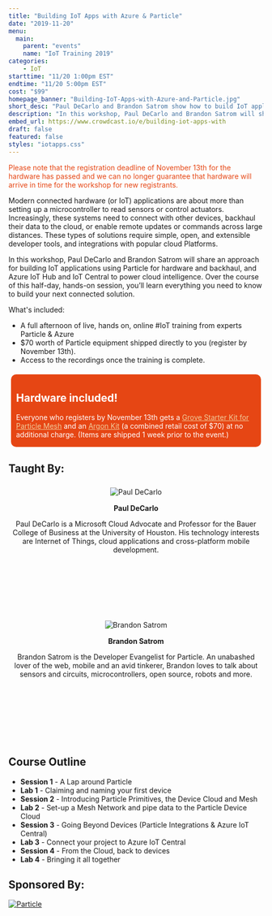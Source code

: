 ```yaml
---
title: "Building IoT Apps with Azure & Particle"
date: "2019-11-20"
menu:
  main:
    parent: "events"
    name: "IoT Training 2019"
categories:
    - IoT
starttime: "11/20 1:00pm EST"
endtime: "11/20 5:00pm EST"
cost: "$99"
homepage_banner: "Building-IoT-Apps-with-Azure-and-Particle.jpg"
short_desc: "Paul DeCarlo and Brandon Satrom show how to build IoT applications using Particle devices and Azure IoT Hub and IoT Central for cloud intelligence."
description: "In this workshop, Paul DeCarlo and Brandon Satrom will share one approach for building IoT applications: using Particle for hardware and backhaul, and Azure IoT Hub and IoT Central to power cloud intelligence."
embed_url: https://www.crowdcast.io/e/building-iot-apps-with
draft: false
featured: false
styles: "iotapps.css"
---
```


<style>
.speaker {
    text-align: center;
    margin: 25px 0 0 0;
}
.speaker h4 {
    margin-top: 15px;
    margin-bottom: 5px;
}
.speaker p {
    margin-bottom: 5px;
    text-transform: none;
}
.speaker img:hover {
    opacity: .7;
}
.speaker .speaker-bio {
    min-height: 125px;
}
.social-block {
    list-style-type: none;
    padding: 0;
}
.social-block li {
    display: inline-block;
}
.social-block li a {
    display: inline-block;
    height: 32px;
    width: 32px;
    color: #4e4e4e;
}
.social-block li a i {
    font-size: 1.5em;
}
.social-block li a:hover, .social-block li a:focus {
    color: #000;
}
</style>

<span style="color:#e64614;">Please note that the registration deadline of November 13th for the hardware has passed and we can no longer guarantee that hardware will arrive in time for the workshop for new registrants.</span>

Modern connected hardware (or IoT) applications are about more than setting up a microcontroller to read sensors or control actuators. Increasingly, these systems need to connect with other devices, backhaul their data to the cloud, or enable remote updates or commands across large distances. These types of solutions require simple, open, and extensible developer tools, and integrations with popular cloud Platforms.

In this workshop, Paul DeCarlo and Brandon Satrom will share an approach for building IoT applications using Particle for hardware and backhaul, and Azure IoT Hub and IoT Central to power cloud intelligence. Over the course of this half-day, hands-on session, you’ll learn everything you need to know to build your next connected solution.

What's included:

* A full afternoon of live, hands on, online #IoT training from experts Particle & Azure
* $70 worth of Particle equipment shipped directly to you (register by November 13th).
* Access to the recordings once the training is complete.

<div style="background-color: #e64614; color: #FFF; margin: 20px 5px 5px 5px; padding: 5px 10px 2px 10px;border-radius: 10px;">

<h2 style="color: #FFF;">Hardware included!</h2>

<p>Everyone who registers by November 13th gets a <a href="https://store.particle.io/products/grove-starter-kit" style="color: #f0cc9b; text-decoration:underline;">Grove Starter Kit for Particle Mesh</a> and an <a href="https://store.particle.io/collections/wifi/products/argon-kit" style="color: #f0cc9b; text-decoration:underline;">Argon Kit</a> (a combined retail cost of $70) at no additional charge. (Items are shipped 1 week prior to the event.)</p>

</div>

## Taught By:

<section class="section speakers" style="margin-bottom: 0px;">
    <div class="container">
      <div class="row">
            <div class="col-md-6 col-sm-6">
                <div class="speaker">
                    <figure>
                        <img alt="Paul DeCarlo" class="img-responsive center-block" src="/img/speakers/pauldecarlo.png">
                    </figure>
                    <h4>Paul DeCarlo</h4>
                    <div class="speaker-bio"><p>Paul DeCarlo is a Microsoft Cloud Advocate and Professor for the Bauer College of Business at the University of Houston. His technology interests are Internet of Things, cloud applications and cross-platform mobile development.</p></div>
                    <ul class="social-block">
                        <li><a class="social social-twitter" href="https://twitter.com/pjdecarlo" target="_blank" aria-label="twitter" style="float:left;"><i class="ui-twitter"></i></a></li>
                        <li><a class="social social-github" href="https://github.com/toolboc" target="_blank" aria-label="github" style="float:left;"><i class="ui-github"></i></a></li>
                    </ul>
                </div>
            </div>
            <div class="col-md-6 col-sm-6">
                <div class="speaker">
                    <figure>
                        <img alt="Brandon Satrom" class="img-responsive center-block" src="/img/speakers/brandonsatrom.jpg">
                    </figure>
                    <h4>Brandon Satrom</h4>
                    <div class="speaker-bio"><p>
Brandon Satrom is the Developer Evangelist for Particle. An unabashed lover of the web, mobile and an avid tinkerer, Brandon loves to talk about sensors and circuits, microcontrollers, open source, robots and more.</p></div>
                    <ul class="social-block">
                        <li><a class="social social-twitter" href="https://twitter.com/BrandonSatrom" target="_blank" aria-label="twitter" style="float:left;"><i class="ui-twitter"></i></a></li>
                        <li><a class="social social-github" href="https://github.com/bsatrom" target="_blank" aria-label="github" style="float:left;"><i class="ui-github"></i></a></li>
                    </ul>
                </div>
            </div>
          </div>
    </div>
</section>

## Course Outline

- **Session 1** - A Lap around Particle
- **Lab 1** - Claiming and naming your first device
- **Session 2** - Introducing Particle Primitives, the Device Cloud and Mesh
- **Lab 2** - Set-up a Mesh Network and pipe data to the Particle Device Cloud
- **Session 3** - Going Beyond Devices (Particle Integrations & Azure IoT Central)
- **Lab 3** - Connect your project to Azure IoT Central
- **Session 4** - From the Cloud, back to devices
- **Lab 4** - Bringing it all together

## Sponsored By:

[![Particle](/img/banners/Particle.png)](https://www.particle.io/)

